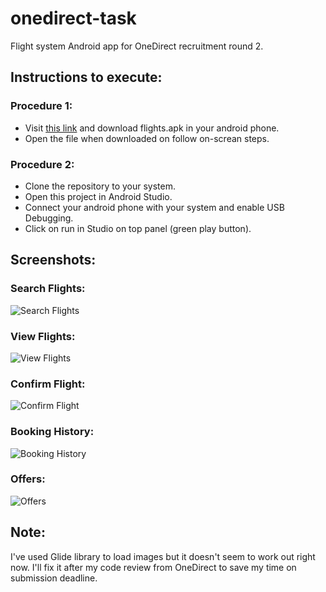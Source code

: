 # onedirect-task
Flight system Android app for OneDirect recruitment round 2.


## Instructions to execute:

### Procedure 1:

- Visit [this link](https://github.com/ParthHingorani/onedirect-task/tree/master/FlyAsia/FlyAsia.apk) and download flights.apk in your android phone.
- Open the file when downloaded on follow on-screan steps.

### Procedure 2:

- Clone the repository to your system.
- Open this project in Android Studio.
- Connect your android phone with your system and enable USB Debugging.
- Click on run in Studio on top panel (green play button).


## Screenshots:

### Search Flights:
![Search Flights](https://github.com/ParthHingorani/onedirect-task/blob/master/FlyAsia/search.png)

### View Flights:
![View Flights](https://github.com/ParthHingorani/onedirect-task/blob/master/FlyAsia/flights.png)

### Confirm Flight:
![Confirm Flight](https://github.com/ParthHingorani/onedirect-task/blob/master/FlyAsia/confirm.png)

### Booking History:
![Booking History](https://github.com/ParthHingorani/onedirect-task/blob/master/FlyAsia/bookings.png)

### Offers:
![Offers](https://github.com/ParthHingorani/onedirect-task/blob/master/FlyAsia/offers.png)


## Note:

I've used Glide library to load images but it doesn't seem to work out right now. I'll fix it after my code review from OneDirect to save my time on submission deadline.